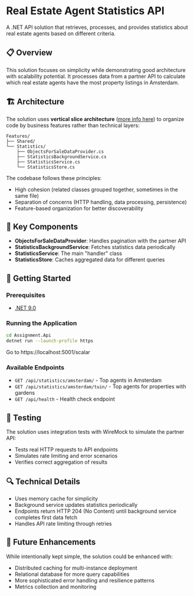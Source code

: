# Real Estate Agent Statistics API

A .NET API solution that retrieves, processes, and provides statistics about real estate agents based on different criteria.

## 📋 Overview

This solution focuses on simplicity while demonstrating good architecture with scalability potential. It processes data from a partner API to calculate which real estate agents have the most property listings in Amsterdam.

## 🏗️ Architecture

The solution uses **vertical slice architecture** ([more info here](https://codeopinion.com/organizing-code-by-feature-using-vertical-slices/)) to organize code by business features rather than technical layers:

```
Features/
├── Shared/
└── Statistics/
    ├── ObjectsForSaleDataProvider.cs
    ├── StatisticsBackgroundService.cs
    ├── StatisticsService.cs
    └── StatisticsStore.cs
```

The codebase follows these principles:
- High cohesion (related classes grouped together, sometimes in the same file)
- Separation of concerns (HTTP handling, data processing, persistence)
- Feature-based organization for better discoverability

## 🔑 Key Components

- **ObjectsForSaleDataProvider**: Handles pagination with the partner API
- **StatisticsBackgroundService**: Fetches statistics data periodically
- **StatisticsService**: The main "handler" class
- **StatisticsStore**: Caches aggregated data for different queries

## 🚀 Getting Started

### Prerequisites
- [.NET 9.0](https://dotnet.microsoft.com/en-us/download/dotnet/9.0)

### Running the Application
```bash
cd Assignment.Api
dotnet run --launch-profile https
```
Go to https://localhost:5001/scalar

### Available Endpoints
- `GET /api/statistics/amsterdam/` - Top agents in Amsterdam
- `GET /api/statistics/amsterdam/tuin/` - Top agents for properties with gardens
- `GET /api/health` - Health check endpoint

## 🧪 Testing

The solution uses integration tests with WireMock to simulate the partner API:
- Tests real HTTP requests to API endpoints
- Simulates rate limiting and error scenarios
- Verifies correct aggregation of results

## 🔍 Technical Details

- Uses memory cache for simplicity
- Background service updates statistics periodically
- Endpoints return HTTP 204 (No Content) until background service completes first data fetch
- Handles API rate limiting through retries

## 🔮 Future Enhancements

While intentionally kept simple, the solution could be enhanced with:
- Distributed caching for multi-instance deployment
- Relational database for more query capabilities
- More sophisticated error handling and resilience patterns
- Metrics collection and monitoring
